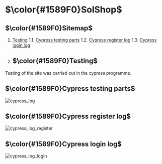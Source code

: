 # $\color{#1589F0}SolShop$

## $\color{#1589F0}Sitemap$
1. [Testing](https://github.com/MaksimTse/SolShop?tab=readme-ov-file#color1589f0cypress-testing-parts)
1.1. [Cypress testing parts](https://github.com/MaksimTse/SolShop?tab=readme-ov-file#color1589f0cypress-testing-parts)
1.2. [Cypress register log](https://github.com/MaksimTse/SolShop?tab=readme-ov-file#color1589f0cypress-register-log)
1.3. [Cypress login log](https://github.com/MaksimTse/SolShop?tab=readme-ov-file#color1589f0cypress-login-log)

5. ## $\color{#1589F0}Testing$
Testing of the site was carried out in the cypress programme.

## $\color{#1589F0}Cypress testing parts$
![cypress_log](https://github.com/user-attachments/assets/0103c276-4d89-4884-8746-38eb995f3a05)

## $\color{#1589F0}Cypress register log$
![cypress_log_register](https://github.com/user-attachments/assets/e896b814-2a38-4ead-848f-cb6a69695661)

## $\color{#1589F0}Cypress login log$
![cypress_log_login](https://github.com/user-attachments/assets/4cec39d1-b8af-4b98-9e5e-10d03057a98e)
